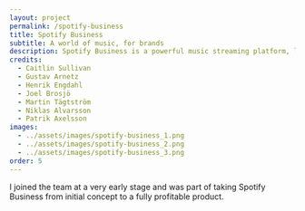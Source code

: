 ```yaml
---
layout: project
permalink: /spotify-business
title: Spotify Business
subtitle: A world of music, for brands
description: Spotify Business is a powerful music streaming platform, licensed for commercial and public spaces. It’s a product entirely aimed to help brands grow their businesses through music.
credits:
  - Caitlin Sullivan
  - Gustav Arnetz
  - Henrik Engdahl
  - Joel Brosjö
  - Martin Tägtström
  - Niklas Alvarsson
  - Patrik Axelsson
images:
  - ../assets/images/spotify-business_1.png
  - ../assets/images/spotify-business_2.png
  - ../assets/images/spotify-business_3.png
order: 5
---
```

I joined the team at a very early stage and was part of taking Spotify Business from initial concept to a fully profitable product.
